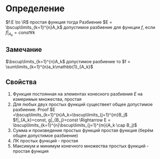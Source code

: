 # Определение
$f:E \to \R$ простая функция тогда
Разбиение $E = \bscup\limits_{k=1}^{n}A_k$ допустимое разбиение для функции $f$, если $f|_{A_k}=const \forall k$
## Замечание
 $\bscup\limits_{k=1}^{n}A_k$ допустимое разбиение то $f = \sum\limits_{k=1}^{n}a_k\mathbb{1}_{A_k}$
## Свойства
1. Функция постоянная на элементах конесного разбиения $E$ на измеримые множества, простая
2. Для любых двух простых функций существеет общее допустимое разбиение. Proof $E =\bscup\limits_{k=1}^{n}A_k=\bscup\limits_{j=1}^{m}B_j$   $f|_{A_k}=const, g|_{B_j}=const \Rightarrow E = \bscup\limits_{k=1}^{n}\bscup\limits_{j=1}^{m}(A_k \cap B_j)$
3. Сумма и произведение простых функций простая функция (берём общее допустимое разбиение)
4. ЛК простых функций - простая
5. Максимум и минимум конечного множества простых функций - простая функция